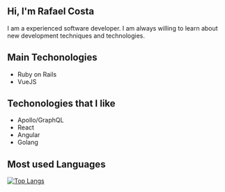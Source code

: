 ## Hi, I'm Rafael Costa

I am a experienced software developer. I am always willing to learn about new development techniques and technologies.

## Main Techonologies

* Ruby on Rails
* VueJS

## Techonologies that I like

* Apollo/GraphQL
* React
* Angular
* Golang

## Most used Languages

[![Top Langs](https://github-readme-stats.vercel.app/api/top-langs/?username=rafaelmbcosta&show_icons=true&layout=compact&theme=radical)](https://github.com/rafaelmbcosta/github-readme-stats)
